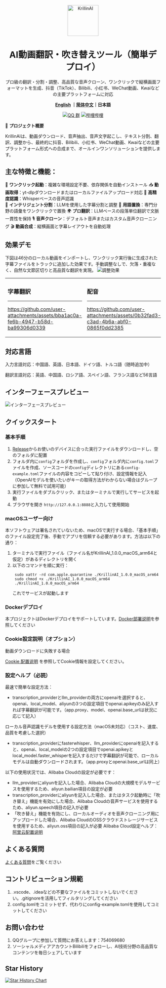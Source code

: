<div align="center">
  <img src="./images/logo.png" alt="KrillinAI" height="100">

  # AI動画翻訳・吹き替えツール（簡単デプロイ）

  <p>プロ級の翻訳・分割・調整、高品質な音声クローン、ワンクリックで縦横画面フォーマットを生成、抖音（TikTok）、Bilibili、小红书、WeChat動画、Kwaiなどの主要プラットフォームに対応</p>

**[English](../README.md) ｜[简体中文](../docs/README_zh.md)｜日本語**

 [![QQ 群](https://img.shields.io/badge/QQ%20群-754069680-green?logo=tencent-qq)](https://jq.qq.com/?_wv=1027&k=754069680)
[![哔哩哔哩](https://img.shields.io/badge/哔哩哔哩-KrillinAI-red?logo=bilibili)](https://space.bilibili.com/242124650)

</div>

🚀 **プロジェクト概要**  

KrillinAIは、動画ダウンロード、音声抽出、音声文字起こし、テキスト分割、翻訳、調整から、最終的に抖音、Bilibili、小红书、WeChat動画、Kwaiなどの主要プラットフォーム形式への合成まで、オールインワンソリューションを提供します。

## 主な特徴と機能：
🎯 **ワンクリック起動**：複雑な環境設定不要、依存関係を自動インストール
📥 **動画取得**：yt-dlpダウンロードまたはローカルファイルアップロード対応
📜 **高精度認識**：Whisperベースの音声認識  
🧠 **インテリジェント分割**：LLMを使用した字幕分割と調整
🔄 **用語置換**：専門分野の語彙をワンクリックで置換
🌍 **プロ翻訳**：LLMベースの段落単位翻訳で文脈一貫性を保持
🎙️ **音声クローン**：デフォルト音声またはカスタム音声クローニング
🎬 **動画合成**：縦横画面と字幕レイアウトを自動処理

## 効果デモ
下図は46分のローカル動画をインポートし、ワンクリック実行後に生成された字幕ファイルをトラックに追加した効果です。手動調整なしで、欠落・重複なく、自然な文節区切りと高品質な翻訳を実現。
![調整効果](./images/alignment.png)

<table>
<tr>
<td width="50%">

### 字幕翻訳
---
https://github.com/user-attachments/assets/bba1ac0a-fe6b-4947-b58d-ba99306d0339

</td>
<td width="50%">



### 配音
---
https://github.com/user-attachments/assets/0b32fad3-c3ad-4b6a-abf0-0865f0dd2385

</td>
</tr>
</table>

## 対応言語
入力言語対応：中国語、英語、日本語、ドイツ語、トルコ語（随時追加中）

翻訳言語対応：英語、中国語、ロシア語、スペイン語、フランス語など56言語

## インターフェースプレビュー
![インターフェースプレビュー](./images/ui.jpg)



## クイックスタート
### 基本手順
1. [Release](https://github.com/krillinai/KrillinAI/releases)からお使いのデバイスに合った実行ファイルをダウンロードし、空のフォルダに配置
2. フォルダ内に`config`フォルダを作成し、`config`フォルダ内に`config.toml`ファイルを作成、ソースコードの`config`ディレクトリにある`config-example.toml`ファイルの内容をコピーして貼り付け、設定情報を記入（OpenAIモデルを使いたいがキーの取得方法がわからない場合はグループに参加して無料で試用可能）
3. 実行ファイルをダブルクリック、またはターミナルで実行してサービスを起動
4. ブラウザを開き `http://127.0.0.1:8888`と入力して使用開始

### macOSユーザー向け
本ソフトウェアは署名されていないため、macOSで実行する場合、「基本手順」のファイル設定完了後、手動でアプリを信頼する必要があります。方法は以下の通り：
1. ターミナルで実行ファイル（ファイル名がKrillinAI_1.0.0_macOS_arm64と仮定）があるディレクトリを開く
2. 以下のコマンドを順に実行：
   ```
    sudo xattr -rd com.apple.quarantine ./KrillinAI_1.0.0_macOS_arm64
    sudo chmod +x ./KrillinAI_1.0.0_macOS_arm64
    ./KrillinAI_1.0.0_macOS_arm64
    ```
    これでサービスが起動します

### Dockerデプロイ
本プロジェクトはDockerデプロイをサポートしています。[Docker部署说明](./docker.md)を参照してください

### Cookie設定説明（オプション）

動画ダウンロードに失敗する場合

 [Cookie 配置说明](./get_cookies.md) を参照してCookie情報を設定してください。

### 設定ヘルプ（必読）
最速で簡単な設定方法：
* transcription_providerとllm_providerの両方にopenaiを選択すると、openai、local_model、aliyunの3つの設定項目でopenai.apikeyのみ記入すれば字幕翻訳が可能です。（app.proxy、model、openai.base_urlは状況に応じて記入）

ローカル音声認識モデルを使用する設定方法（macOS未対応）（コスト、速度、品質を考慮した選択）
* transcription_providerにfasterwhisper、llm_providerにopenaiを記入すると、openai、local_modelの2つの設定項目でopenai.apikeyとlocal_model.faster_whisperを記入するだけで字幕翻訳が可能で、ローカルモデルは自動ダウンロードされます。（app.proxyとopenai.base_urlは同上）

以下の使用状況では、Alibaba Cloudの設定が必要です：
* llm_providerにaliyunを記入した場合、Alibaba Cloudの大規模モデルサービスを使用するため、aliyun.bailian項目の設定が必要
* transcription_providerにaliyunを記入した場合、またはタスク起動時に「吹き替え」機能を有効にした場合、Alibaba Cloudの音声サービスを使用するため、aliyun.speech項目の記入が必要
* 「吹き替え」機能を有効にし、ローカルオーディオを音声クローニング用にアップロードした場合、Alibaba CloudのOSSクラウドストレージサービスを使用するため、aliyun.oss項目の記入が必要
Alibaba Cloud設定ヘルプ：[阿里云配置说明](./aliyun.md)

## よくある質問

[よくある質問](./faq.md)をご覧ください

## コントリビューション規範
1. .vscode、.ideaなどの不要なファイルをコミットしないでください。.gitignoreを活用してフィルタリングしてください
2. config.tomlをコミットせず、代わりにconfig-example.tomlを使用してコミットしてください

## お問い合わせ
1. QQグループに参加して質問にお答えします：754069680
2. ソーシャルメディアアカウントBilibiliをフォローし、AI技術分野の高品質なコンテンツを毎日シェアしています

## Star History

[![Star History Chart](https://api.star-history.com/svg?repos=krillinai/KrillinAI&type=Date)](https://star-history.com/#krillinai/KrillinAI&Date)
